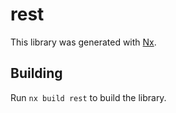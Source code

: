 # rest

This library was generated with [Nx](https://nx.dev).

## Building

Run `nx build rest` to build the library.
